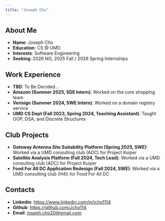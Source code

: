 ```yaml
---
title: "Joseph Cho"
---
```


## About Me

- **Name**: Joseph Cho
- **Education**: CS @ UMD
- **Interests**: Software Engineering
- **Seeking**: 2026 NG, 2025 Fall / 2026 Spring Internships

## Work Experience

- **TBD**: To Be Decided...
- **Amazon (Summer 2025, SDE Intern)**: Worked on the core shopping team
- **Verisign (Summer 2024, SWE Intern)**: Worked on a domain registry service
- **UMD CS Dept (Fall 2023, Spring 2024, Teaching Assistant)**: Taught OOP, DSA, and Discrete Structures

## Club Projects

- **Gateway Antenna Site Suitability Platform (Spring 2025, SWE)**: Worked via a UMD consulting club (ADC)
for Project Kuiper
- **Satellite Analysis Platform (Fall 2024, Tech Lead)**: Worked via a UMD consulting club (ADC)
for Project Kuiper
- **Food For All DC Application Redesign (Fall 2024, SWE)**: Worked via a UMD consulting
club (H4I) for Food For All DC

## Contacts

- **Linkedin**: https://www.linkedin.com/in/jcho1114
- **Github**: https://github.com/Jcho114
- **Email**: joseph.cho20@gmail.com

